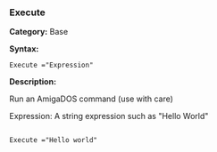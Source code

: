 ### Execute

**Category:**
Base

**Syntax:**

```scorpionengine
Execute ="Expression"
```

**Description:**

Run an AmigaDOS command (use with care)

Expression: A string expression such as "Hello World"

```scorpionengine

Execute ="Hello world"

```
